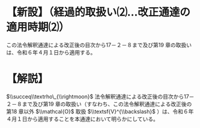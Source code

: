 # 【新設】（経過的取扱い⑵…改正通達の適用時期⑵）

この法令解釈通達による改正後の目次から17－２－８まで及び第19 章の取扱いは、令和６年４月１日から適用する。

# 【解説】

$\\succeq\\textrho\_{\\rightmoon}$ 法令解釈通達による改正後の目次から17－２－８まで及び第19 章の取扱い（すなわち、この法令解釈通達による改正後の第18 章以外 $\\mathcal{O}$ 取扱 $\\textsf{V}^{\\backslash}$ ）は、令和６年４月１日から適用することを本通達において明らかにしている。